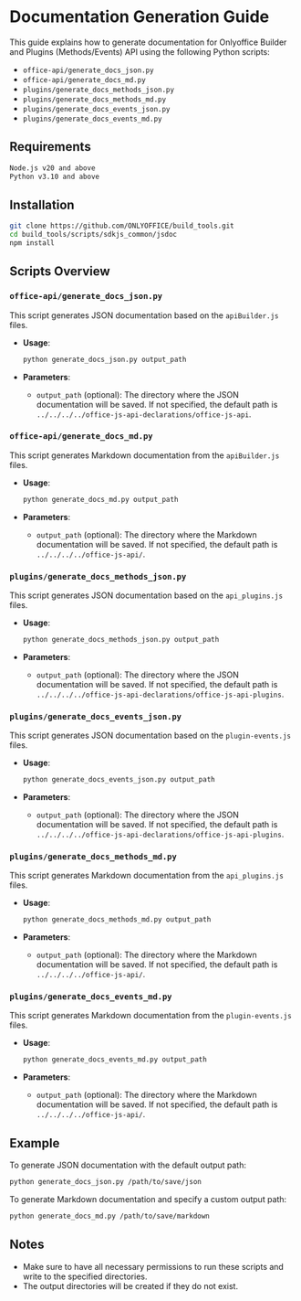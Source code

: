 # Documentation Generation Guide

This guide explains how to generate documentation for Onlyoffice Builder
and Plugins (Methods/Events) API using the following Python scripts:

- `office-api/generate_docs_json.py`
- `office-api/generate_docs_md.py`
- `plugins/generate_docs_methods_json.py`
- `plugins/generate_docs_methods_md.py`
- `plugins/generate_docs_events_json.py`
- `plugins/generate_docs_events_md.py`

## Requirements

```bash
Node.js v20 and above
Python v3.10 and above
```

## Installation

```bash
git clone https://github.com/ONLYOFFICE/build_tools.git
cd build_tools/scripts/sdkjs_common/jsdoc
npm install
```

## Scripts Overview

### `office-api/generate_docs_json.py`

This script generates JSON documentation based on the `apiBuilder.js` files.

- **Usage**:

  ```bash
  python generate_docs_json.py output_path
  ```

- **Parameters**:
  - `output_path` (optional): The directory where the JSON documentation
    will be saved. If not specified, the default path is
    `../../../../office-js-api-declarations/office-js-api`.

### `office-api/generate_docs_md.py`

This script generates Markdown documentation from the `apiBuilder.js` files.

- **Usage**:

  ```bash
  python generate_docs_md.py output_path
  ```

- **Parameters**:
  - `output_path` (optional): The directory where the Markdown documentation
    will be saved. If not specified, the default path is
    `../../../../office-js-api/`.

### `plugins/generate_docs_methods_json.py`

This script generates JSON documentation based on the `api_plugins.js` files.

- **Usage**:

  ```bash
  python generate_docs_methods_json.py output_path
  ```

- **Parameters**:
  - `output_path` (optional): The directory where the JSON documentation
    will be saved. If not specified, the default path is
    `../../../../office-js-api-declarations/office-js-api-plugins`.

### `plugins/generate_docs_events_json.py`

This script generates JSON documentation based on the `plugin-events.js` files.

- **Usage**:

  ```bash
  python generate_docs_events_json.py output_path
  ```

- **Parameters**:
  - `output_path` (optional): The directory where the JSON documentation
    will be saved. If not specified, the default path is
    `../../../../office-js-api-declarations/office-js-api-plugins`.

### `plugins/generate_docs_methods_md.py`

This script generates Markdown documentation from the `api_plugins.js` files.

- **Usage**:

  ```bash
  python generate_docs_methods_md.py output_path
  ```

- **Parameters**:
  - `output_path` (optional): The directory where the Markdown documentation
    will be saved. If not specified, the default path is
    `../../../../office-js-api/`.

### `plugins/generate_docs_events_md.py`

This script generates Markdown documentation from the `plugin-events.js` files.

- **Usage**:

  ```bash
  python generate_docs_events_md.py output_path
  ```

- **Parameters**:
  - `output_path` (optional): The directory where the Markdown documentation
    will be saved. If not specified, the default path is
    `../../../../office-js-api/`.

## Example

To generate JSON documentation with the default output path:

```bash
python generate_docs_json.py /path/to/save/json
```

To generate Markdown documentation and specify a custom output path:

```bash
python generate_docs_md.py /path/to/save/markdown
```

## Notes

- Make sure to have all necessary permissions to run these scripts and write
  to the specified directories.
- The output directories will be created if they do not exist.